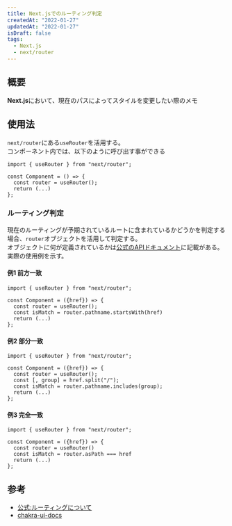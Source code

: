 ```yaml
---
title: Next.jsでのルーティング判定
createdAt: "2022-01-27"
updatedAt: "2022-01-27"
isDraft: false
tags:
  - Next.js
  - next/router
---
```


## 概要

**Next.js**において、現在のパスによってスタイルを変更したい際のメモ

## 使用法

`next/router`にある`useRouter`を活用する。  
コンポーネント内では、以下のように呼び出す事ができる

```tsx
import { useRouter } from "next/router";

const Component = () => {
  const router = useRouter();
  return (...)
};
```

### ルーティング判定

現在のルーティングが予期されているルートに含まれているかどうかを判定する場合、`router`オブジェクトを活用して判定する。  
オブジェクトに何が定義されているかは[公式のAPIドキュメント](https://nextjs.org/docs/api-reference/next/router)に記載がある。  
実際の使用例を示す。

#### 例1 前方一致

```tsx
import { useRouter } from "next/router";

const Component = ({href}) => {
  const router = useRouter();
  const isMatch = router.pathname.startsWith(href)
  return (...)
};
```

#### 例2 部分一致

```tsx
import { useRouter } from "next/router";

const Component = ({href}) => {
  const router = useRouter();
  const [, group] = href.split("/");
  const isMatch = router.pathname.includes(group);
  return (...)
};
```

#### 例3 完全一致

```tsx
import { useRouter } from "next/router";

const Component = ({href}) => {
  const router = useRouter()
  const isMatch = router.asPath === href
  return (...)
};
```

## 参考

- [公式:ルーティングについて](https://nextjs.org/docs/routing/introduction)
- [chakra-ui-docs](https://github.com/chakra-ui/chakra-ui-docs)
